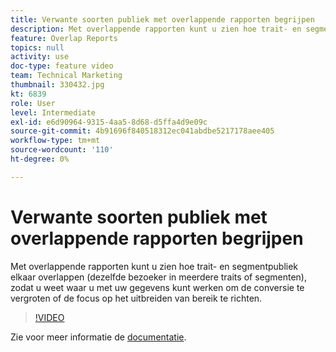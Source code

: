 ```yaml
---
title: Verwante soorten publiek met overlappende rapporten begrijpen
description: Met overlappende rapporten kunt u zien hoe trait- en segmentpubliek elkaar overlappen (dezelfde bezoeker in meerdere traits of segmenten), zodat u weet waar u met uw gegevens kunt werken om de conversie te vergroten of de focus op het uitbreiden van bereik te richten.
feature: Overlap Reports
topics: null
activity: use
doc-type: feature video
team: Technical Marketing
thumbnail: 330432.jpg
kt: 6839
role: User
level: Intermediate
exl-id: e6d90964-9315-4aa5-8d68-d5ffa4d9e09c
source-git-commit: 4b91696f840518312ec041abdbe5217178aee405
workflow-type: tm+mt
source-wordcount: '110'
ht-degree: 0%

---
```


# Verwante soorten publiek met overlappende rapporten begrijpen

Met overlappende rapporten kunt u zien hoe trait- en segmentpubliek elkaar overlappen (dezelfde bezoeker in meerdere traits of segmenten), zodat u weet waar u met uw gegevens kunt werken om de conversie te vergroten of de focus op het uitbreiden van bereik te richten.

>[!VIDEO](https://video.tv.adobe.com/v/330432/?quality=12&learn=on)

Zie voor meer informatie de [documentatie](https://experienceleague.adobe.com/docs/audience-manager/user-guide/reporting/interactive-and-overlap-reports/dynamic-reports.html?lang=nl-NL#reporting).
